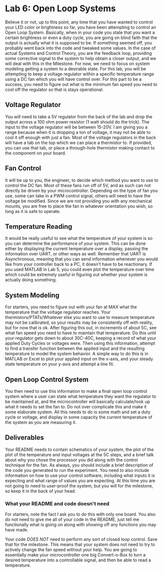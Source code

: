 # Lab 6: Open Loop Systems
Believe it or not, up to this point, any time that you have wanted to control your LED color or brightness so far, you have been attempting to control an Open Loop System. Basically, when in your code you state that you want a certain brightness or even a duty cycle, you are going on blind faith that the output is actually what it is supposed to be. If something seemed off, you probably went back into the code and tweaked some values. In the case of actual Systems and Control Theory, you are the feedback loop, providing some corrective signal to the system to help obtain a closer output, and we will deal with this in the Milestone. For now, we need to focus on system modeling getting a system to a desirable state. For this lab, you will be attempting to keep a voltage regulator within a specific temperature range using a DC fan which you will have control over. For this part to be a success, you need to figure out what is the minimum fan speed you need to cool off the regulator so that is stays operational.

## Voltage Regulator
You will need to take a 5V regulator from the back of the lab and drop the output across a 100 ohm power resistor (1 watt should do the trick). The input to the voltage regulator will be between 15-20V. I am giving you a range because when it is dropping a ton of voltage, it may not be able to cool it off enough with just a fan. Most of the voltage regulators in the back will have a tab on the top which we can place a thermistor to. If provided, you can use that tab, or place a through-hole thermistor making contact to the component on your board.

## Fan Control
It will be up to you, the engineer, to decide which method you want to use to control the DC fan. Most of these fans run off of 5V, and as such can not directly be driven by your microcontroller. Depending on the type of fan you use, some can take in a PWM control signal, others will need to have the voltage be modified. Since we are not providing you with any mechanical mounts, you are free to place the fan in whatever orientation you wish, so long as it is safe to operate.

## Temperature Reading
It would be really useful to see what the temperature of your system is so you can determine the performance of your system. This can be done either by displaying the current temperature over a display, passing the information over UART, or other ways as well. Remember that UART is Asynchronous, meaning that you can send information whenever you would like from your controller back to a PC, it doesn't have to be reactionary. If you used MATLAB in Lab 5, you could even plot the temperature over time which could be extremely useful in figuring out whether your system is actually doing something. 


## System Modeling
For starters, you need to figure out with your fan at MAX what the temperature that the voltage regulator reaches. Your thermistors/PTATs/Whatever else you want to use to measure temperature may not be calibrated, so your results may be consistently off with reality, but for now that is ok. After figuring this out, in increments of about 5C, see what fan speed you need to have to maintain that temperature. Do this until your regulator gets down to about 30C-40C, keeping a record of what your applied Duty Cycles or voltages were. Then using this information, attempt to find a transfer function between the applied input and the resulting temperature to model the system behavior. A simple way to do this is in MATLAB or Excel to plot your applied input on the x-axis, and your steady state temperature on your y-axis and attempt a line fit.

## Open Loop Control System
You then need to use this information to make a final open loop control system where a user can state what temperature they want the regulator to be maintained at, and the microcontroller will basically calculate/look up what it needs to set the fan to. Do not over complicate this and make it some elaborate system. All this needs to do is some math and set a duty cycle or voltage, and display in some capacity the current temperature of the system as you are measuring it.


## Deliverables
Your README needs to contain schematics of your system, the plot of the plot of the temperature and input voltages at the 5C steps, and a brief talk about why you chose the processor you did along with the control technique for the fan. As always, you should include a brief description of the code you generated to run the experiment. You need to also include information on how to use your control software, including what inputs it is expecting and what range of values you are expecting. At this time you are not going to need to user-proof the system, but you will for the milestone, so keep it in the back of your head.

### What your README and code doesn't need
For starters, note the fact I ask you to do this with only one board. You also do not need to give me all of your code in the README, just tell me functionally what is going on along with showing off any functions you may have made.

Your code *DOES NOT* need to perform any sort of closed loop control. Save that for the milestone. This means that your system does not need to try to actively change the fan speed without your help. You are going to essentially make your microcontroller one big Convert-o-Box to turn a desired temperature into a controllable signal, and then be able to read a temperature.